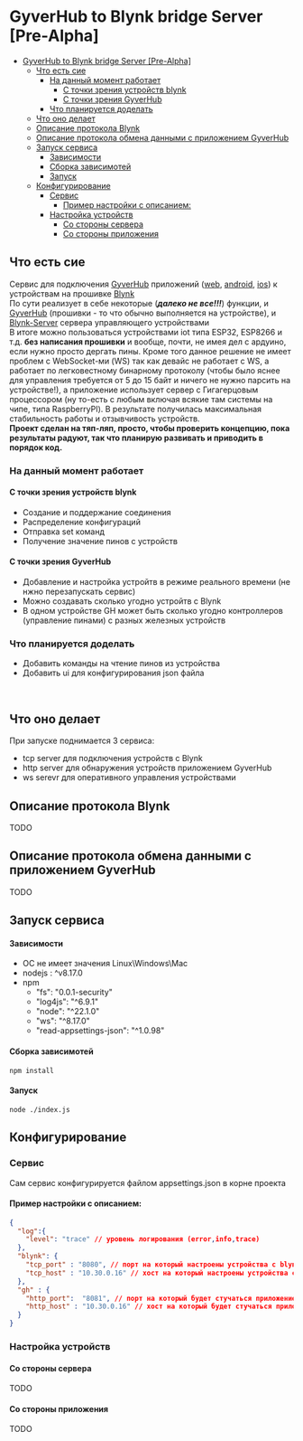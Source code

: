 # GyverHub to Blynk bridge Server  [Pre-Alpha]

<!-- TOC -->
* [GyverHub to Blynk bridge Server  [Pre-Alpha]](#gyverhub-to-blynk-bridge-server-pre-alpha)
  * [Что есть сие](#что-есть-сие)
    * [На данный момент работает](#на-данный-момент-работает)
      * [C точки зрения устройств blynk](#c-точки-зрения-устройств-blynk)
      * [С точки зрения GyverHub](#с-точки-зрения-gyverhub)
    * [Что планируется доделать](#что-планируется-доделать)
  * [Что оно делает](#что-оно-делает-)
  * [Описание протокола Blynk](#описание-протокола-blynk)
  * [Описание протокола обмена данными с приложением GyverHub](#описание-протокола-обмена-данными-с-приложением-gyverhub)
  * [Запуск сервиса](#запуск-сервиса)
      * [Зависимости](#зависимости)
      * [Cборка зависимотей](#cборка-зависимотей)
      * [Запуск](#запуск)
  * [Конфигурирование](#конфигурирование-)
    * [Сервис](#сервис)
      * [Пример настройки с описанием:](#пример-настройки-с-описанием)
    * [Настройка устройств](#настройка-устройств)
      * [Со стороны сервера](#со-стороны-сервера)
      * [Со стороны приложения](#со-стороны-приложения)
<!-- TOC -->

## Что есть сие
Сервис для подключения [GyverHub](https://github.com/GyverLibs/GyverHub) приложений
([web](https://github.com/GyverLibs/GyverHub-web),
[android](https://github.com/GyverLibs/GyverHub-app),
[ios](https://github.com/GyverLibs/GyverHub-app)) 
к устройствам на прошивке [Blynk](https://github.com/BlynkMobile/blynk-library)
</br>
По сути реализует в себе некоторые (**_далеко не все!!!_**) функции,
и [GyverHub](https://github.com/GyverLibs/GyverHub) (прошивки - то что обычно выполняется на устройстве),
и [Blynk-Server](https://github.com/BlynkMobile/blynk-server) сервера управляющего устройствами
</br>
В итоге можно пользоваться устройствами iot типа ESP32, ESP8266 и т.д. 
**без написания прошивки** и вообще, почти, не имея дел с ардуино, если нужно просто дергать пины. Кроме того данное решение не имеет проблем с WebSocket-ми (WS) 
так как девайс не работает с WS, а работает по легковестному бинарному протоколу 
(чтобы было яснее для управления требуется от 5 до 15 байт и ничего не нужно парсить на устройстве!),
а приложение использует сервер с Гигагерцовым процессором (ну то-есть с любым включая всякие там системы на чипе, типа RaspberryPI). В результате 
получилась максимальная стабильность работы и отзывчивость устройств.
</br>
**Проект сделан на тяп-ляп, просто, чтобы проверить концепцию, пока результаты радуют, так что планирую развивать и приводить в порядок код.**

### На данный момент работает

#### C точки зрения устройств blynk
- Создание и поддержание соединения 
- Распределение конфигураций 
- Отправка set команд
- Получение значение пинов с устройств


#### С точки зрения GyverHub
- Добавление и настройка устройтв в режиме реального времени (не нжно перезапускать сервис) 
- Можно создавать сколько угодно устройтв с Blynk
- В одном устройстве GH может быть сколько угодно контроллеров (управление пинами) с разных железных устройств

### Что планируется доделать
- Добавить команды на чтение пинов из устройства
- Добавить ui для конфигурирования json файла
</br>

## Что оно делает 
При запуске поднимается 3 сервиса: 
- tcp server для подключения устройств с Blynk
- http server для обнаружения устройств приложением GyverHub 
- ws serevr для оперативного управления устройствами 

## Описание протокола Blynk
TODO
## Описание протокола обмена данными с приложением GyverHub
TODO
## Запуск сервиса
#### Зависимости
- ОС не имеет значения Linux\Windows\Mac 
- nodejs : ^v8.17.0
- npm
  - "fs": "0.0.1-security"
  - "log4js": "^6.9.1"
  - "node": "^22.1.0"
  - "ws": "^8.17.0"
  - "read-appsettings-json": "^1.0.98"


#### Cборка зависимотей
`npm install`
#### Запуск
`node ./index.js`
## Конфигурирование 
### Сервис
Сам сервис конфигурируется файлом appsettings.json в корне проекта
#### Пример настройки с описанием:
```json
{
  "log":{
    "level": "trace" // уровень логирования (error,info,trace)
  },
  "blynk": {
    "tcp_port" : "8080", // порт на который настроены устройства с blynk 
    "tcp_host" : "10.30.0.16" // хост на который настроены устройства с blynk
  },
  "gh" : {
    "http_port":  "8081", // порт на который будет стучаться приложение GyverHub (http и ws)
    "http_host" : "10.30.0.16" // хост на который будет стучаться приложение GyverHub (http и ws)
  }
}
```
### Настройка устройств
#### Со стороны сервера
TODO
#### Со стороны приложения
TODO




